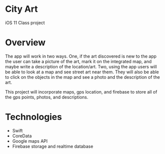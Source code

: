 # City Art
iOS 11 Class project

# Overview
The app will work in two ways. One, if the art discovered is new to the app the user can take a picture of the art, mark 
it on the integrated map, and maybe write a description of the location/art. Two, using the app users will be able to look
at a map and see street art near them. They will also be able to click on the objects in the map and see a photo and the 
description of the art. 

This project will incorporate maps, gps location, and firebase to store all of the gps points, photos, and descriptions.   

# Technologies
- Swift
- CoreData
- Google maps API 
- Firebase storage and realtime database